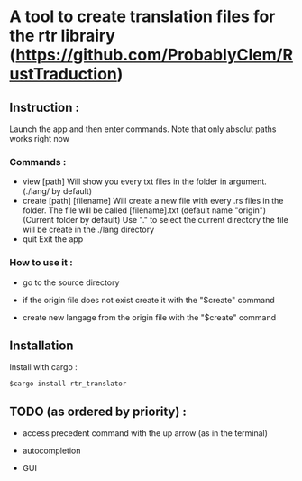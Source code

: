 # A tool to create translation files for the rtr librairy (https://github.com/ProbablyClem/RustTraduction)

## Instruction :

Launch the app and then enter commands.
Note that only absolut paths works right now
### Commands : 
- view [path]
    Will show you every txt files in the folder in argument. (./lang/ by default)
- create [path] [filename]
    Will create a new file with every .rs files in the folder. The file will be called [filename].txt (default name "origin") (Current folder by default)
    Use "." to select the current directory
    the file will be create in the ./lang directory
- quit 
    Exit the app

### How to use it : 

- go to the source directory

- if the origin file does not exist create it with the "$create" command

- create new langage from the origin file with the "$create" command

## Installation
Install with cargo : 
```
$cargo install rtr_translator
```

## TODO (as ordered by priority) : 

- access precedent command with the up arrow (as in the terminal)

- autocompletion

- GUI
